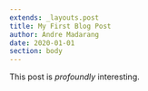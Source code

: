 ```yaml
---
extends: _layouts.post
title: My First Blog Post
author: Andre Madarang
date: 2020-01-01
section: body
---
```


This post is *profoundly* interesting.
